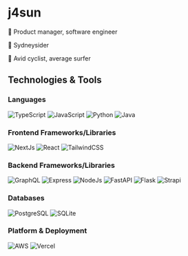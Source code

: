 # j4sun
🌟 Product manager, software engineer

📍 Sydneysider

🚴 Avid cyclist, average surfer

## Technologies & Tools

### Languages
![TypeScript](https://img.shields.io/badge/TypeScript-informational?style=flat&logo=typescript&logoColor=white&color=2bbc8a)
![JavaScript](https://img.shields.io/badge/JavaScript-informational?style=flat&logo=javascript&logoColor=white&color=2bbc8a)
![Python](https://img.shields.io/badge/Python-informational?style=flat&logo=python&logoColor=white&color=2bbc8a)
![Java](https://img.shields.io/badge/Java-informational?style=flat&logo=java&logoColor=white&color=2bbc8a)

### Frontend Frameworks/Libraries
![NextJs](https://img.shields.io/badge/Next.js-informational?style=flat&logo=next.js&logoColor=white&color=2bbc8a)
![React](https://img.shields.io/badge/React-informational?style=flat&logo=react&logoColor=white&color=2bbc8a)
![TailwindCSS](https://img.shields.io/badge/TailwindCSS-informational?style=flat&logo=tailwind-css&logoColor=white&color=2bbc8a)

### Backend Frameworks/Libraries
![GraphQL](https://img.shields.io/badge/GraphQL-informational?style=flat&logo=graphql&logoColor=white&color=2bbc8a)
![Express](https://img.shields.io/badge/Express-informational?style=flat&logo=express&logoColor=white&color=2bbc8a)
![NodeJs](https://img.shields.io/badge/Node.js-informational?style=flat&logo=node.js&logoColor=white&color=2bbc8a)
![FastAPI](https://img.shields.io/badge/FastAPI-informational?style=flat&logo=fastapi&logoColor=white&color=2bbc8a)
![Flask](https://img.shields.io/badge/Flask-informational?style=flat&logo=flask&logoColor=white&color=2bbc8a)
![Strapi](https://img.shields.io/badge/Strapi-informational?style=flat&logo=strapi&logoColor=white&color=2bbc8a)

### Databases
![PostgreSQL](https://img.shields.io/badge/PostgreSQL-informational?style=flat&logo=postgresql&logoColor=white&color=2bbc8a)
![SQLite](https://img.shields.io/badge/SQLite-informational?style=flat&logo=sqlite&logoColor=white&color=2bbc8a)

### Platform & Deployment
![AWS](https://img.shields.io/badge/AWS-informational?style=flat&logo=amazon-aws&logoColor=white&color=2bbc8a)
![Vercel](https://img.shields.io/badge/Vercel-informational?style=flat&logo=vercel&logoColor=white&color=2bbc8a)
